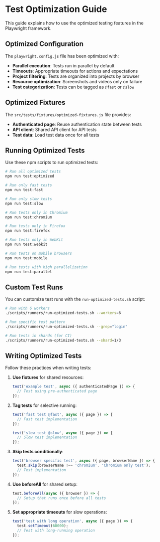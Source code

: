 # Test Optimization Guide

This guide explains how to use the optimized testing features in the Playwright framework.

## Optimized Configuration

The `playwright.config.js` file has been optimized with:

- **Parallel execution**: Tests run in parallel by default
- **Timeouts**: Appropriate timeouts for actions and expectations
- **Project filtering**: Tests are organized into projects by browser
- **Resource optimization**: Screenshots and videos only on failure
- **Test categorization**: Tests can be tagged as `@fast` or `@slow`

## Optimized Fixtures

The `src/tests/fixtures/optimized-fixtures.js` file provides:

- **Authenticated page**: Reuse authentication state between tests
- **API client**: Shared API client for API tests
- **Test data**: Load test data once for all tests

## Running Optimized Tests

Use these npm scripts to run optimized tests:

```bash
# Run all optimized tests
npm run test:optimized

# Run only fast tests
npm run test:fast

# Run only slow tests
npm run test:slow

# Run tests only in Chromium
npm run test:chromium

# Run tests only in Firefox
npm run test:firefox

# Run tests only in WebKit
npm run test:webkit

# Run tests on mobile browsers
npm run test:mobile

# Run tests with high parallelization
npm run test:parallel
```

## Custom Test Runs

You can customize test runs with the `run-optimized-tests.sh` script:

```bash
# Run with 6 workers
./scripts/runners/run-optimized-tests.sh --workers=6

# Run specific test pattern
./scripts/runners/run-optimized-tests.sh --grep="login"

# Run tests in shards (for CI)
./scripts/runners/run-optimized-tests.sh --shard=1/3
```

## Writing Optimized Tests

Follow these practices when writing tests:

1. **Use fixtures** for shared resources:
   ```javascript
   test('example test', async ({ authenticatedPage }) => {
     // Test using pre-authenticated page
   });
   ```

2. **Tag tests** for selective running:
   ```javascript
   test('fast test @fast', async ({ page }) => {
     // Fast test implementation
   });
   
   test('slow test @slow', async ({ page }) => {
     // Slow test implementation
   });
   ```

3. **Skip tests conditionally**:
   ```javascript
   test('browser specific test', async ({ page, browserName }) => {
     test.skip(browserName !== 'chromium', 'Chromium only test');
     // Test implementation
   });
   ```

4. **Use beforeAll** for shared setup:
   ```javascript
   test.beforeAll(async ({ browser }) => {
     // Setup that runs once before all tests
   });
   ```

5. **Set appropriate timeouts** for slow operations:
   ```javascript
   test('test with long operation', async ({ page }) => {
     test.setTimeout(60000);
     // Test with long-running operation
   });
   ```